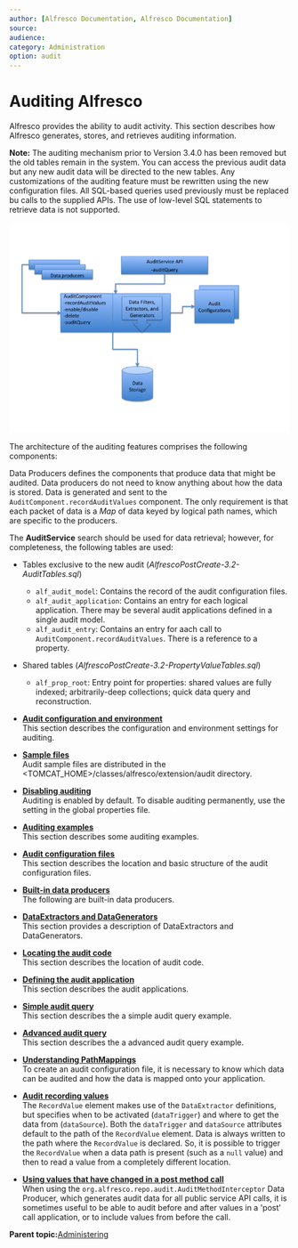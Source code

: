 ```yaml
---
author: [Alfresco Documentation, Alfresco Documentation]
source: 
audience: 
category: Administration
option: audit
---
```


# Auditing Alfresco

Alfresco provides the ability to audit activity. This section describes how Alfresco generates, stores, and retrieves auditing information.

**Note:** The auditing mechanism prior to Version 3.4.0 has been removed but the old tables remain in the system. You can access the previous audit data but any new audit data will be directed to the new tables. Any customizations of the auditing feature must be rewritten using the new configuration files. All SQL-based queries used previously must be replaced bu calls to the supplied APIs. The use of low-level SQL statements to retrieve data is not supported.

![](../images/auditing-arch.png)

The architecture of the auditing features comprises the following components:

Data Producers defines the components that produce data that might be audited. Data producers do not need to know anything about how the data is stored. Data is generated and sent to the `AuditComponent.recordAuditValues` component. The only requirement is that each packet of data is a *Map* of data keyed by logical path names, which are specific to the producers.

The **AuditService** search should be used for data retrieval; however, for completeness, the following tables are used:

-   Tables exclusive to the new audit \(*AlfrescoPostCreate-3.2-AuditTables.sql*\)
    -   `alf_audit_model`: Contains the record of the audit configuration files.
    -   `alf_audit_application`: Contains an entry for each logical application. There may be several audit applications defined in a single audit model.
    -   `alf_audit_entry`: Contains an entry for aach call to `AuditComponent.recordAuditValues`. There is a reference to a property.
-   Shared tables \(*AlfrescoPostCreate-3.2-PropertyValueTables.sql*\)
    -   `alf_prop_root`: Entry point for properties: shared values are fully indexed; arbitrarily-deep collections; quick data query and reconstruction.

-   **[Audit configuration and environment](../concepts/audit-config-env.md)**  
This section describes the configuration and environment settings for auditing.
-   **[Sample files](../concepts/audit-worked-samples.md)**  
Audit sample files are distributed in the <TOMCAT\_HOME\>/classes/alfresco/extension/audit directory.
-   **[Disabling auditing](../tasks/audit-config.md)**  
Auditing is enabled by default. To disable auditing permanently, use the setting in the global properties file.
-   **[Auditing examples](../concepts/audit-examples.md)**  
This section describes some auditing examples.
-   **[Audit configuration files](../concepts/audit-config-files.md)**  
This section describes the location and basic structure of the audit configuration files.
-   **[Built-in data producers](../concepts/audit-builtin-dataproducers.md)**  
The following are built-in data producers.
-   **[DataExtractors and DataGenerators](../concepts/audit-extract-gens.md)**  
This section provides a description of DataExtractors and DataGenerators.
-   **[Locating the audit code](../tasks/audit-builtin-dataprod.md)**  
This section describes the location of audit code.
-   **[Defining the audit application](../tasks/audit-application.md)**  
This section describes the audit applications.
-   **[Simple audit query](../tasks/audit-simple-query.md)**  
This section describes the a simple audit query example.
-   **[Advanced audit query](../tasks/audit-advanced-query.md)**  
This section describes the a advanced audit query example.
-   **[Understanding PathMappings](../tasks/audit-pathmappings.md)**  
To create an audit configuration file, it is necessary to know which data can be audited and how the data is mapped onto your application.
-   **[Audit recording values](../tasks/audit-recording-values.md)**  
The `RecordValue` element makes use of the `DataExtractor` definitions, but specifies when to be activated \(`dataTrigger`\) and where to get the data from \(`dataSource`\). Both the `dataTrigger` and `dataSource` attributes default to the path of the `RecordValue` element. Data is always written to the path where the `RecordValue` is declared. So, it is possible to trigger the `RecordValue` when a data path is present \(such as a `null` value\) and then to read a value from a completely different location.
-   **[Using values that have changed in a post method call](../tasks/audit-post-method-call.md)**  
When using the `org.alfresco.repo.audit.AuditMethodInterceptor` Data Producer, which generates audit data for all public service API calls, it is sometimes useful to be able to audit before and after values in a 'post' call application, or to include values from before the call.

**Parent topic:**[Administering](../concepts/ch-administering.md)

